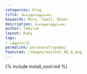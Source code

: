 ```yaml
---  
categories: blog  
title: பொருநராற்றுப்படை  
keywords: More, Tamil, Books  
description: பொருநராற்றுப்படை  
author: Tamilan  
layout: Ruby  
tags:     
- பத்துப்பாட்டு
permalink: porunaratrupadai  
featured: /images/noolkal_96_6.png  
---  
```

{% include install_nool.md %}  
